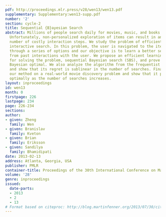 ```yaml
---
pdf: http://proceedings.mlr.press/v28/wen13/wen13.pdf
supplementary: Supplementary:wen13-supp.pdf
number: '2'
section: cycle-2
title: Sequential {B}ayesian Search
abstract: Millions of people search daily for movies, music, and books on the Internet.
  Unfortunately, non-personalized exploration of items can result in an infeasible
  number of costly interaction steps. We study the problem of efficient, repeated
  interactive search. In this problem, the user is navigated to the items of interest
  through a series of options and our objective is to learn a better search policy
  from past interactions with the user. We propose an efficient learning algorithm
  for solving the problem, sequential Bayesian search (SBS), and prove that it is
  Bayesian optimal. We also analyze the algorithm from the frequentist point of view
  and show that its regret is sublinear in the number of searches. Finally, we evaluate
  our method on a real-world movie discovery problem and show that it performs nearly
  optimally as the number of searches increases.
layout: inproceedings
id: wen13
month: 0
firstpage: 226
lastpage: 234
page: 226-234
sections: 
author:
- given: Zheng
  family: Wen
- given: Branislav
  family: Kveton
- given: Brian
  family: Eriksson
- given: Sandilya
  family: Bhamidipati
date: 2013-02-13
address: Atlanta, Georgia, USA
publisher: PMLR
container-title: Proceedings of the 30th International Conference on Machine Learning
volume: '28'
genre: inproceedings
issued:
  date-parts:
  - 2013
  - 2
  - 13
# Format based on citeproc: http://blog.martinfenner.org/2013/07/30/citeproc-yaml-for-bibliographies/
---
```

